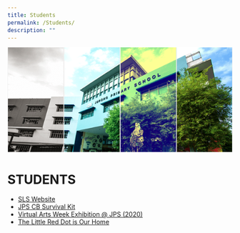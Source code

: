```yaml
---
title: Students
permalink: /Students/
description: ""
---
```

![](/images/Banner.png)

# STUDENTS

*   [SLS Website](https://vle.learning.moe.edu.sg/login)
*   [JPS CB Survival Kit](https://jurongpri-moe-edu-sg-admin.cwp.sg/qql/slot/u560/2020/JPS%20CB%20Survival%20Kit%20v3.pdf)
*   [Virtual Arts Week Exhibition @ JPS (2020)](https://www.artsteps.com/view/5f4db67191feee71b6b98760)
*   [The Little Red Dot is Our Home](https://jurongpri-moe-edu-sg-admin.cwp.sg/programme/accomplishment/2020)